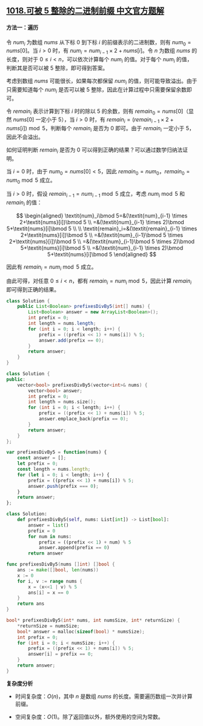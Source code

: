 ## [1018.可被 5 整除的二进制前缀 中文官方题解](https://leetcode.cn/problems/binary-prefix-divisible-by-5/solutions/100000/ke-bei-5-zheng-chu-de-er-jin-zhi-qian-zh-asih)
#### 方法一：遍历

令 $\textit{num}_i$ 为数组 $\textit{nums}$ 从下标 $0$ 到下标 $i$ 的前缀表示的二进制数，则有 $\textit{num}_0=\textit{nums}[0]$。当 $i>0$ 时，有 $\textit{num}_i=\textit{num}_{i-1} \times 2+\textit{nums}[i]$。令 $n$ 为数组 $\textit{nums}$ 的长度，则对于 $0 \le i<n$，可以依次计算每个 $\textit{num}_i$ 的值。对于每个 $\textit{num}_i$ 的值，判断其是否可以被 $5$ 整除，即可得到答案。

考虑到数组 $\textit{nums}$ 可能很长，如果每次都保留 $\textit{num}_i$ 的值，则可能导致溢出。由于只需要知道每个 $\textit{num}_i$ 是否可以被 $5$ 整除，因此在计算过程中只需要保留余数即可。

令 $\textit{remain}_i$ 表示计算到下标 $i$ 时的除以 $5$ 的余数，则有 $\textit{remain}_0=\textit{nums}[0]$（显然 $\textit{nums}[0]$ 一定小于 $5$），当 $i>0$ 时，有 $\textit{remain}_i=(\textit{remain}_{i-1} \times 2+\textit{nums}[i])\bmod 5$，判断每个 $\textit{remain}_i$ 是否为 $0$ 即可。由于 $\textit{remain}_i$ 一定小于 $5$，因此不会溢出。

如何证明判断 $\textit{remain}_i$ 是否为 $0$ 可以得到正确的结果？可以通过数学归纳法证明。

当 $i=0$ 时，由于 $\textit{num}_0=\textit{nums}[0]<5$，因此 $\textit{remain}_0=\textit{num}_0$，$\textit{remain}_0=\textit{num}_0\bmod 5$ 成立。

当 $i>0$ 时，假设 $\textit{remain}_{i-1}=\textit{num}_{i-1}\bmod 5$ 成立，考虑 $\textit{num}_i\bmod 5$ 和 $\textit{remain}_i$ 的值：

$$
\begin{aligned}
\textit{num}_i\bmod 5=&(\textit{num}_{i-1} \times 2+\textit{nums}[i])\bmod 5 \\
=&(\textit{num}_{i-1} \times 2)\bmod 5+\textit{nums}[i]\bmod 5 \\
\\
\textit{remain}_i=&(\textit{remain}_{i-1} \times 2+\textit{nums}[i])\bmod 5 \\
=&(\textit{num}_{i-1}\bmod 5 \times 2+\textit{nums}[i])\bmod 5 \\
=&(\textit{num}_{i-1}\bmod 5 \times 2)\bmod 5+\textit{nums}[i]\bmod 5 \\
=&(\textit{num}_{i-1} \times 2)\bmod 5+\textit{nums}[i]\bmod 5
\end{aligned}
$$

因此有 $\textit{remain}_i=\textit{num}_i\bmod 5$ 成立。

由此可得，对任意 $0 \le i<n$，都有 $\textit{remain}_i=\textit{num}_i\bmod 5$，因此计算 $\textit{remain}_i$ 即可得到正确的结果。

```Java [sol1-Java]
class Solution {
    public List<Boolean> prefixesDivBy5(int[] nums) {
        List<Boolean> answer = new ArrayList<Boolean>();
        int prefix = 0;
        int length = nums.length;
        for (int i = 0; i < length; i++) {
            prefix = ((prefix << 1) + nums[i]) % 5;
            answer.add(prefix == 0);
        }
        return answer;
    }
}
```

```C++ [sol1-C++]
class Solution {
public:
    vector<bool> prefixesDivBy5(vector<int>& nums) {
        vector<bool> answer;
        int prefix = 0;
        int length = nums.size();
        for (int i = 0; i < length; i++) {
            prefix = ((prefix << 1) + nums[i]) % 5;
            answer.emplace_back(prefix == 0);
        }
        return answer;
    }
};
```

```JavaScript [sol1-JavaScript]
var prefixesDivBy5 = function(nums) {
    const answer = [];
    let prefix = 0;
    const length = nums.length;
    for (let i = 0; i < length; i++) {
        prefix = ((prefix << 1) + nums[i]) % 5;
        answer.push(prefix === 0);
    }
    return answer;
};
```

```Python [sol1-Python]
class Solution:
    def prefixesDivBy5(self, nums: List[int]) -> List[bool]:
        answer = list()
        prefix = 0
        for num in nums:
            prefix = ((prefix << 1) + num) % 5
            answer.append(prefix == 0)
        return answer
```

```go [sol1-Golang]
func prefixesDivBy5(nums []int) []bool {
    ans := make([]bool, len(nums))
    x := 0
    for i, v := range nums {
        x = (x<<1 | v) % 5
        ans[i] = x == 0
    }
    return ans
}
```

```C [sol1-C]
bool* prefixesDivBy5(int* nums, int numsSize, int* returnSize) {
    *returnSize = numsSize;
    bool* answer = malloc(sizeof(bool) * numsSize);
    int prefix = 0;
    for (int i = 0; i < numsSize; i++) {
        prefix = ((prefix << 1) + nums[i]) % 5;
        answer[i] = prefix == 0;
    }
    return answer;
}
```

**复杂度分析**

- 时间复杂度：$O(n)$，其中 $n$ 是数组 $\textit{nums}$ 的长度。需要遍历数组一次并计算前缀。

- 空间复杂度：$O(1)$。除了返回值以外，额外使用的空间为常数。